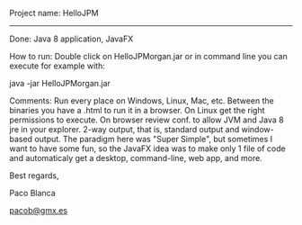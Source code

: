 Project name: HelloJPM

-----------------

Done: Java 8 application, JavaFX

How to run: Double click on HelloJPMorgan.jar or in command line you can execute for example with:

java -jar HelloJPMorgan.jar

Comments: Run every place on Windows, Linux, Mac, etc. Between the binaries you have a .html to run it in a browser. On Linux get the right permissions to execute. On browser review conf. to allow JVM and Java 8 jre in your explorer. 2-way output, that is, standard output and window-based output. The paradigm here was "Super Simple", but sometimes I want to have some fun, so the JavaFX idea was to make only 1 file of code and automaticaly get a desktop, command-line, web app, and more.



Best regards,

Paco Blanca

pacob@gmx.es
